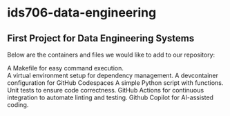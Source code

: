 # ids706-data-engineering

## First Project for Data Engineering Systems

Below are the containers and files we would like to add to our repository:

A Makefile for easy command execution. \
A virtual environment setup for dependency management.
A devcontainer configuration for GitHub Codespaces
A simple Python script with functions.
Unit tests to ensure code correctness.
GitHub Actions for continuous integration to automate linting and testing.
Github Copilot for AI-assisted coding.
